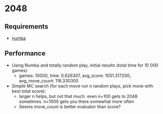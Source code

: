# 2048

## Requirements
* [numba](http://numba.pydata.org/)

## Performance
* Using Numba and totally random play, initial results (total time for 10 000 games):
  * games: 10000, time: 0.626307, avg_score: 1051.317200, avg_move_count: 116.330300
* Simple MC search (for each move run n random plays, pick move with best total score):
  * larger n helps, but not that much. even n=100 gets to 2048 sometimes. n=1000 gets you there somewhat more often
  * Seems move_count is better evaluator than score?
